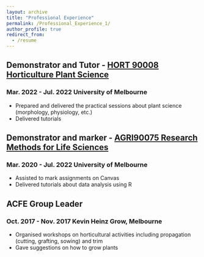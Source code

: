 ```yaml
---
layout: archive
title: "Professional Experience"
permalink: /Professional_Experience_1/
author_profile: true
redirect_from:
  - /resume
---
```

## Demonstrator and Tutor - [HORT 90008 Horticulture Plant Science](https://handbook.unimelb.edu.au/2022/subjects/hort90008)
### Mar. 2022 - Jul. 2022	University of Melbourne
* Prepared and delivered the practical sessions about plant science (morphology, physiology, etc.)
* Delivered tutorials

## Demonstrator and marker - [AGRI90075 Research Methods for Life Sciences](https://handbook.unimelb.edu.au/2020/subjects/agri90075)
### Mar. 2020 - Jul. 2022	University of Melbourne
* Assisted to mark assignments on Canvas
* Delivered tutorials about data analysis using R

## ACFE Group Leader
### Oct. 2017 - Nov. 2017	Kevin Heinz Grow, Melbourne
* Organised workshops on horticultural activities including propagation (cutting, grafting, sowing) and trim
* Gave suggestions on how to grow plants

